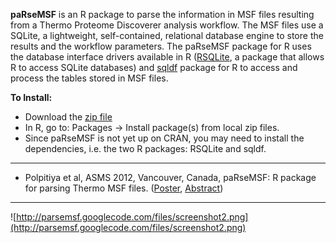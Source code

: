 **paRseMSF** is an R package to parse the information in MSF files resulting from a Thermo Proteome Discoverer analysis workflow. The MSF files use a SQLite, a lightweight, self-contained, relational database engine to store the results and the workflow parameters. The paRseMSF package for R uses the database interface drivers available in R ([RSQLite](http://cran.r-project.org/web/packages/RSQLite/index.html), a package that allows R to access SQLite databases) and [sqldf](https://code.google.com/p/sqldf/) package for R to access and process the tables stored in MSF files.

**To Install:**
  * Download the [zip file](http://parsemsf.googlecode.com/files/paRseMSF_1.0.zip)
  * In R, go to: Packages -> Install package(s) from local zip files.
  * Since paRseMSF is not yet up on CRAN, you may need to install the dependencies, i.e. the two R packages: RSQLite and sqldf.

---

  * Polpitiya et al, ASMS 2012, Vancouver, Canada, paRseMSF: R package for parsing Thermo MSF files. ([Poster](http://parsemsf.googlecode.com/files/paRseMSF_apolpitiya_2012_asms.pdf), [Abstract](http://parsemsf.googlecode.com/files/paRseMSF_apolpitiya_abstract.pdf))


---

![http://parsemsf.googlecode.com/files/screenshot2.png](http://parsemsf.googlecode.com/files/screenshot2.png)